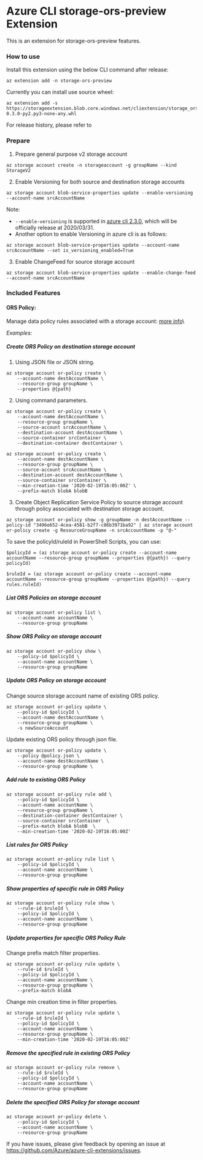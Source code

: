 # Azure CLI storage-ors-preview Extension #
This is an extension for storage-ors-preview features.

### How to use ###
Install this extension using the below CLI command after release:
```
az extension add -n storage-ors-preview
```
Currently you can install use source wheel:
```
az extension add -s https://storageextension.blob.core.windows.net/cliextension/storage_ors_preview-0.3.0-py2.py3-none-any.whl
```

For release history, please refer to 

### Prepare
1. Prepare general purpose v2 storage account 
```
az storage account create -n storageaccount -g groupName --kind StorageV2
```

2. Enable Versioning for both source and destination storage accounts
```
az storage account blob-service-properties update --enable-versioning --account-name srcAccountName
```
Note:
- `--enable-versioning` is supported in [azure cli 2.3.0](https://docs.microsoft.com/en-us/cli/azure/install-azure-cli?view=azure-cli-latest#install), which will be officially release at 2020/03/31.
- Another option to enable Versioning in azure cli is as follows:
```
az storage account blob-service-properties update --account-name srcAccountName --set is_versioning_enabled=True
```
 
3. Enable ChangeFeed for source storage account
```
az storage account blob-service-properties update --enable-change-feed --account-name srcAccountName
```

### Included Features
#### ORS Policy:
Manage data policy rules associated with a storage account: [more info](https://docs.microsoft.com/azure/storage/common/storage-lifecycle-managment-concepts)\

*Examples:*

##### Create ORS Policy on destination storage account
1. Using JSON file or JSON string.
```
az storage account or-policy create \
    --account-name destAccountName \
    --resource-group groupName \
    --properties @{path}
```
2. Using command parameters.
```
az storage account or-policy create \
    --account-name destAccountName \
    --resource-group groupName \
    --source-account srcAccountName \
    --destination-account destAccountName \
    --source-container srcContainer \
    --destination-container destContainer \
```
```
az storage account or-policy create \
    --account-name destAccountName \
    --resource-group groupName \
    --source-account srcAccountName \
    --destination-account destAccountName \
    --source-container srcContainer \
    --min-creation-time '2020-02-19T16:05:00Z' \
    --prefix-match blobA blobB
```

3. Create Object Replication Service Policy to source storage account through policy associated with destination storage account.
```
az storage account or-policy show -g groupName -n destAccountName --policy-id "3496e652-4cea-4581-b2f7-c86b3971ba92" | az storage account or-policy create -g ResourceGroupName -n srcAccountName -p "@-"
```

To save the policyId/ruleId in PowerShell Scripts, you can use:

`$policyId = (az storage account or-policy create --account-name accountName --resource-group groupName --properties @{path}) --query policyId)`

`$ruleId = (az storage account or-policy create --account-name accountName --resource-group groupName --properties @{path}) --query rules.ruleId)`

##### List ORS Policies on storage account
```
az storage account or-policy list \
    --account-name accountName \
    --resource-group groupName
```

##### Show ORS Policy on storage account
```
az storage account or-policy show \
    --policy-id $policyId \
    --account-name accountName \
    --resource-group groupName
```

##### Update ORS Policy on storage account
Change source storage account name of existing ORS policy.
```
az storage account or-policy update \
    --policy-id $policyId \
    --account-name destAccountName \
    --resource-group groupName \
    -s newSourceAccount
```

Update existing ORS policy through json file.
```
az storage account or-policy update \
    --policy @policy.json \
    --account-name destAccountName \
    --resource-group groupName \
```
##### Add rule to existing ORS Policy
```
az storage account or-policy rule add \
    --policy-id $policyId \
    --account-name accountName \
    --resource-group groupName \
    --destination-container destContainer \
    --source-container srcContainer  \
    --prefix-match blobA blobB  \
    --min-creation-time '2020-02-19T16:05:00Z' 
```

##### List rules for ORS Policy
```
az storage account or-policy rule list \
    --policy-id $policyId \
    --account-name accountName \
    --resource-group groupName
```

##### Show properties of specific rule in ORS Policy
```
az storage account or-policy rule show \
    --rule-id $ruleId \
    --policy-id $policyId \
    --account-name accountName \
    --resource-group groupName
```

##### Update properties for specific ORS Policy Rule
Change prefix match filter properties.
```
az storage account or-policy rule update \
    --rule-id $ruleId \
    --policy-id $policyId \
    --account-name accountName \
    --resource-group groupName \
    --prefix-match blobA
```

Change min creation time in filter properties.
```
az storage account or-policy rule update \
    --rule-id $ruleId \
    --policy-id $policyId \
    --account-name accountName \
    --resource-group groupName \
    --min-creation-time '2020-02-19T16:05:00Z'
```
##### Remove the specified rule in existing ORS Policy
```
az storage account or-policy rule remove \
    --rule-id $ruleId \
    --policy-id $policyId \
    --account-name accountName \
    --resource-group groupName
```

##### Delete the specified ORS Policy for storage account
```
az storage account or-policy delete \
    --policy-id $policyId \
    --account-name accountName \
    --resource-group groupName
```


If you have issues, please give feedback by opening an issue at https://github.com/Azure/azure-cli-extensions/issues.
